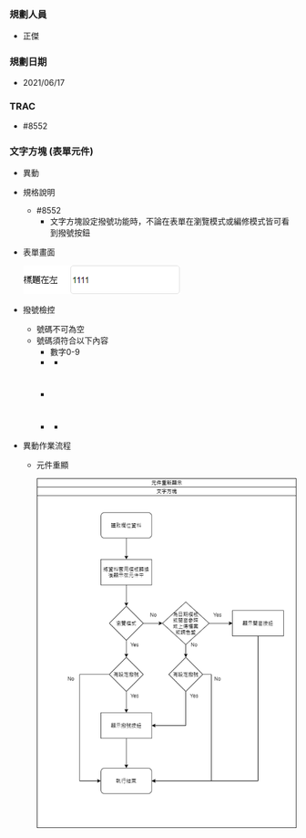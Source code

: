 ### <div id="user">規劃人員</div>
* 正傑

### <div id="updatedate">規劃日期</div>
* 2021/06/17

### <div id="trac">TRAC</div>
* #8552

### <div id="textedit">文字方塊 <path>(表單元件)</path></div>
* 異動
* 規格說明
    * #8552
        * 文字方塊設定撥號功能時，不論在表單在瀏覽模式或編修模式皆可看到撥號按鈕

* 表單畫面

    ![文字方塊]

* 撥號檢控
    * 號碼不可為空
    * 號碼須符合以下內容
        * 數字0-9
        * +
        * #
        * *
        
* 異動作業流程
    * 元件重顯

        ![文字方塊重顯]

[文字方塊]:attachment/textedit.png "文字方塊"
[文字方塊重顯]:attachment/texteditrefresh.png "文字方塊重顯"
